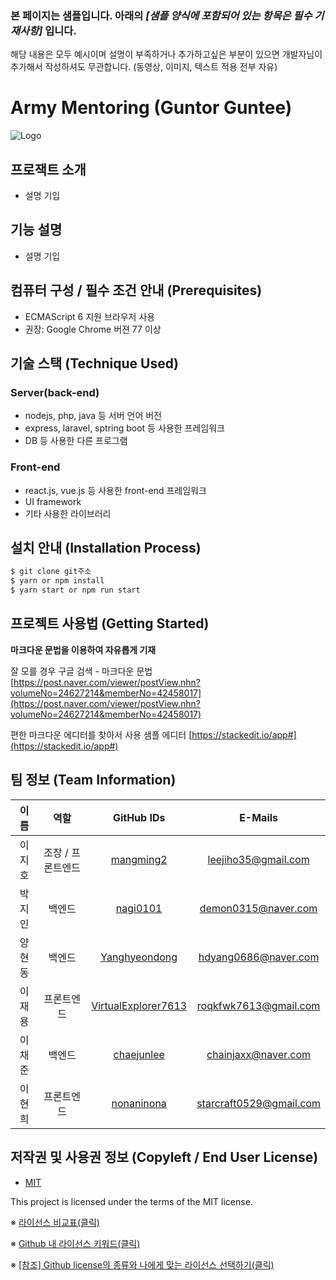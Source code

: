 
### 본 페이지는 샘플입니다. 아래의 *[샘플 양식에 포함되어 있는 항목은 필수 기재사항]*   입니다.

해당 내용은 모두 예시이며 설명이 부족하거나 추가하고싶은 부분이 있으면 개발자님이 추가해서 작성하셔도 무관합니다. (동영상, 이미지, 텍스트 적용 전부 자유)

# Army Mentoring (Guntor Guntee)

![Logo](https://s3.us-west-2.amazonaws.com/secure.notion-static.com/5661b9ce-5790-4dea-b557-f7833bea8975/20210911_132325_0002.png?X-Amz-Algorithm=AWS4-HMAC-SHA256&X-Amz-Credential=AKIAT73L2G45O3KS52Y5%2F20210911%2Fus-west-2%2Fs3%2Faws4_request&X-Amz-Date=20210911T060936Z&X-Amz-Expires=86400&X-Amz-Signature=7d0c6cd51a66da61c9db72ac3b7970628795052c1abb65b9518fceefcccdaaf6&X-Amz-SignedHeaders=host&response-content-disposition=filename%20%3D%2220210911_132325_0002.png%22)

## 프로잭트 소개

- 설명 기입

## 기능 설명

- 설명 기입

## 컴퓨터 구성 / 필수 조건 안내 (Prerequisites)

- ECMAScript 6 지원 브라우저 사용
- 권장: Google Chrome 버젼 77 이상

## 기술 스택 (Technique Used) 

### Server(back-end)

-  nodejs, php, java 등 서버 언어 버전 
- express, laravel, sptring boot 등 사용한 프레임워크 
- DB 등 사용한 다른 프로그램 
 
### Front-end

 -  react.js, vue.js 등 사용한 front-end 프레임워크 
 -  UI framework
 - 기타 사용한 라이브러리

## 설치 안내 (Installation Process)

```bash
$ git clone git주소
$ yarn or npm install
$ yarn start or npm run start
```

## 프로젝트 사용법 (Getting Started)

**마크다운 문법을 이용하여 자유롭게 기재**

잘 모를 경우
구글 검색 - 마크다운 문법
[https://post.naver.com/viewer/postView.nhn?volumeNo=24627214&memberNo=42458017](https://post.naver.com/viewer/postView.nhn?volumeNo=24627214&memberNo=42458017)

 편한 마크다운 에디터를 찾아서 사용
 샘플 에디터 [https://stackedit.io/app#](https://stackedit.io/app#)
 
## 팀 정보 (Team Information)

|  이름  |        역할       |                           GitHub IDs                          |         E-Mails         |
|:------:|:-----------------:|:-------------------------------------------------------------:|:-----------------------:|
| 이지호 | 조장 / 프론트엔드 |           [mangming2](https://github.com/mangming2)           |   leejiho35@gmail.com   |
| 박지인 |       백엔드      |            [nagi0101](https://github.com/nagi0101)            |   demon0315@naver.com   |
| 양현동 |       백엔드      |       [Yanghyeondong](https://github.com/Yanghyeondong)       |   hdyang0686@naver.com  |
| 이재용 |     프론트엔드    | [VirtualExplorer7613](https://github.com/VirtualExplorer7613) |  roqkfwk7613@gmail.com  |
| 이채준 |       백엔드      |          [chaejunlee](https://github.com/chaejunlee)          |   chainjaxx@naver.com   |
| 이현희 |     프론트엔드    |          [nonaninona](https://github.com/nonaninona)          | starcraft0529@gmail.com |

## 저작권 및 사용권 정보 (Copyleft / End User License)

 * [MIT](https://github.com/osam2020-WEB/Sample-ProjectName-TeamName/blob/master/license.md)

This project is licensed under the terms of the MIT license.

※ [라이선스 비교표(클릭)](https://olis.or.kr/license/compareGuide.do)

※ [Github 내 라이선스 키워드(클릭)](https://docs.github.com/en/github/creating-cloning-and-archiving-repositories/creating-a-repository-on-github/licensing-a-repository)

※ [\[참조\] Github license의 종류와 나에게 맞는 라이선스 선택하기(클릭)](https://flyingsquirrel.medium.com/github-license%EC%9D%98-%EC%A2%85%EB%A5%98%EC%99%80-%EB%82%98%EC%97%90%EA%B2%8C-%EB%A7%9E%EB%8A%94-%EB%9D%BC%EC%9D%B4%EC%84%A0%EC%8A%A4-%EC%84%A0%ED%83%9D%ED%95%98%EA%B8%B0-ae29925e8ff4)

